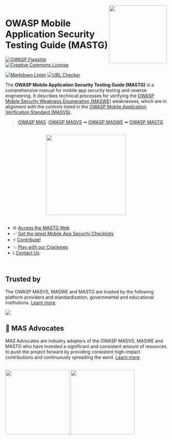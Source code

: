 <img width="180px" align="right" style="float: right;" src="cover.png">

# OWASP Mobile Application Security Testing Guide (MASTG)

[![OWASP Flagship](https://img.shields.io/badge/owasp-flagship%20project-48A646.svg)](https://owasp.org/projects/)
[![Creative Commons License](https://img.shields.io/github/license/OWASP/mastg)](https://creativecommons.org/licenses/by-sa/4.0/ "CC BY-SA 4.0")

[![Markdown Linter](https://github.com/OWASP/mastg/workflows/Markdown%20Linter/badge.svg)](https://github.com/OWASP/mastg/actions?query=workflow%3A%22Markdown+Linter%22)
[![URL Checker](https://github.com/OWASP/mastg/workflows/URL%20Checker/badge.svg)](https://github.com/OWASP/mastg/actions?query=workflow%3A%22URL+Checker%22)

The **OWASP Mobile Application Security Testing Guide (MASTG)** is a comprehensive manual for mobile app security testing and reverse engineering. It describes technical processes for verifying the [OWASP Mobile Security Weakness Enumeration (MASWE)](https://github.com/OWASP/maswe "MASWE") weaknesses, which are in alignment with the controls listed in the [OWASP Mobile Application Verification Standard (MASVS)](https://github.com/OWASP/masvs "MASVS").

> [OWASP MAS](https://mas.owasp.org): [OWASP MASVS](https://mas.owasp.org/MASVS) ➡ [OWASP MASWE](https://mas.owasp.org/MASWE) ➡ [OWASP MASTG](https://mas.owasp.org/MASTG)

<br>

<center>
<a href="https://mas.owasp.org/MASTG/">
<img width="250px" src="Document/Images/open_website.png"/>
</a>
</center>

<br>

- 🌐 [Access the MASTG Web](https://mas.owasp.org/MASTG/)
- ✅ [Get the latest Mobile App Security Checklists](https://github.com/OWASP/mastg/releases/latest)
- ⚡ [Contribute!](https://mas.owasp.org/contributing)
- 💥 [Play with our Crackmes](https://mas.owasp.org/crackmes)
- 📞 [Contact Us](https://mas.owasp.org/contact)

<br>

## Trusted by

The OWASP MASVS, MASWE and MASTG are trusted by the following platform providers and standardization, governmental and educational institutions. [Learn more](https://mas.owasp.org/MASTG/0x02b-MASVS-MASTG-Adoption/).

<a href="https://mas.owasp.org/MASTG/0x02b-MASVS-MASTG-Adoption/">
<img src="Document/Images/Other/trusted-by-logos.png"/>
</a>

<br>

## 🥇 MAS Advocates

MAS Advocates are industry adopters of the OWASP MASVS, MASWE and MASTG who have invested a significant and consistent amount of resources to push the project forward by providing consistent high-impact contributions and continuously spreading the word. [Learn more](https://mas.owasp.org/MASTG/0x02c-Acknowledgements).

<br>

<a href="https://mas.owasp.org/MASTG/0x02c-Acknowledgements#our-mastg-advocates">
<img src="Document/Images/Other/nowsecure-logo.png" width="200px;" />
<img src="Document/Images/Other/guardsquare-logo.png" width="200px;" />
</a>

<br>
